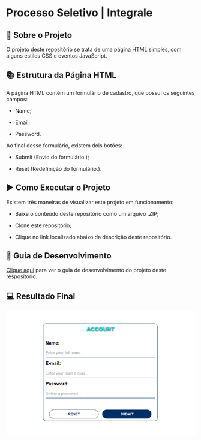 # Processo Seletivo | Integrale

## 📖 Sobre o Projeto

O projeto deste repositório se trata de uma página HTML simples, com alguns estilos CSS e eventos JavaScript.

## 📚 Estrutura da Página HTML

A página HTML contém um formulário de cadastro, que possui os seguintes campos:

- Name;

- Email;

- Password.

Ao final desse formulário, existem dois botões:

- Submit (Envio do formulário.);

- Reset (Redefinição do formulário.).

## ▶ Como Executar o Projeto

Existem três maneiras de visualizar este projeto em funcionamento:

- Baixe o conteúdo deste repositório como um arquivo .ZIP;

- Clone este repositório;

- Clique no link localizado abaixo da descrição deste repositório.

## 📝 Guia de Desenvolvimento

[Clique aqui](./GUIDE.md) para ver o guia de desenvolvimento do projeto deste respositório.

## 💻 Resultado Final

<img src="./Assets/Images/Project.png" alt="Projeto">